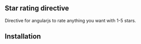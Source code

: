 ## Star rating directive

Directive for angularjs to rate anything you want with 1-5 stars.

## Installation


